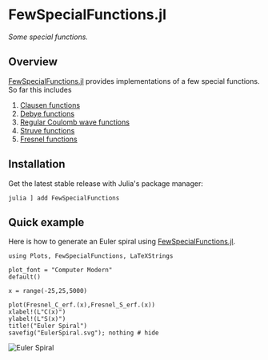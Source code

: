 # FewSpecialFunctions.jl

*Some special functions.*

## Overview

[FewSpecialFunctions.jl](https://github.com/MartinMikkelsen/FewSpecialFunctions.jl) provides implementations of a few special functions. So far this includes
1. [Clausen functions](@ref)
2. [Debye functions](@ref)
3. [Regular Coulomb wave functions](@ref)
4. [Struve functions](@ref)
5. [Fresnel functions](@ref)

## Installation

Get the latest stable release with Julia's package manager:

```
julia ] add FewSpecialFunctions
```

## Quick example

Here is how to generate an Euler spiral using [FewSpecialFunctions.jl](https://github.com/MartinMikkelsen/FewSpecialFunctions.jl). 

```@example
using Plots, FewSpecialFunctions, LaTeXStrings 

plot_font = "Computer Modern"
default()

x = range(-25,25,5000)

plot(Fresnel_C_erf.(x),Fresnel_S_erf.(x))
xlabel!(L"C(x)")
ylabel!(L"S(x)")
title!("Euler Spiral")
savefig("EulerSpiral.svg"); nothing # hide
```
![Euler Spiral](EulerSpiral.svg)
